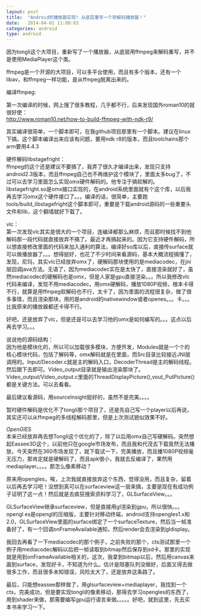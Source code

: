 ```yaml
---
layout: post
title:  "Android的播放器实现! 从底层重写一个软解码播放器！"
date:   2014-04-01 11:00:03
categories: android
type: android
---
```


因为tongli这个大项目，重新写了一个播放器，从底层用ffmpeg来解码重写，并不是使用MediaPlayer这个类。

ffmpeg是一个开源的大项目，可以多平台使用，而且有多个版本，还有一个libav，和ffmpeg一样功能，是从ffmpeg脱离出来的。


编译ffmpeg:

第一次编译的时候，网上搜了很多教程，几乎都不行，后来发现国外roman10的就很好使：  
http://www.roman10.net/how-to-build-ffmpeg-with-ndk-r9/

其实编译很简单，一个脚本即可，在我github项目那里有一个脚本。建议在linux下搞。这个脚本编译出来应该有问题，要用ndk r8的版本，而且toolchains那个arm要用4.4.3

硬件解码libstagefright：  
ffmpeg的这个还是建议不要搞了，我弄了很久才编译出来，发现只支持android2.3版本，而且ffmpeg自己也不再维护这个模块了，里面太多bug了，不过可以去学习里面怎么实现omx硬件解码的。他专注于搞软解的。libstagefright.so是omx接口实现的，在android系统里面就有个这个库，以后我再去学习omx这个硬件接口了。。。编译的话，很简单，主要跑tools/build_libstagefright这个脚本即可，重要是下载android源码的一些重要头文件和lib，这个翻墙就好下载了。

vlc：  
第一次发现vlc其实是很大的一个项目，连编译都那么麻烦，而且那时候找不到他解码那一段代码就直接放弃不搞了。最近才再搞起来的。因为它支持硬件解码，所以想直接修改里面的代码来加入通利的算法，编译好so库以后，直接传surface就可以做播放器了。。。想得挺好，也花了不少时间来看源码，基本大概流程搞懂了，发现，尼玛，其实vlc已经放弃omx了，硬解码那块使用的是mediacodec，在jni层回调java方法。无语了，因为mediacodec实在是太快了，直接渲染就好了，虽然mediacodec的硬解码也是omx，但是人家是gpu直接渲染。。。所以我修改vlc代码来编译，发现不用mediacodec，用omx硬解码，播放1080P视频，根本卡得不行，就算是用ffmpeg软解码也不行，太卡了，因为里面的流程很复杂，做了很多事情，而且渲染那块，用的是android的nativewindow或者openes。。。卡。。。比我原来的播放器都还卡得不行。

好吧，还是放弃了vlc，但是还是可以去学习他的omx是如何编写的。。。这点以后再去学习。。。

说说他的源码结构：  
因为他是模块化的，所以可以加载很多模块，方便开发，Modules就是一个个的核心模块代码，包括了解码等，omx解码就是在里面，而Src目录比较接近JNI层调用的。Input/Decoder.c就是主的解码入口，DecoderThread是主的解码线程。然后跟下去即可。Video_output目录就是输出渲染那块了。Video_output/Video_output.c里面的ThreadDisplayPicture(),vout_PutPicture()都是关键方法。可以去看看。

最后建议看源码，用sourceInsight挺好的，虽然不是完美。。。。

暂时硬件解码是优化不了tongli那个项目了，还是先自己写一个player以后再说，其实还可以从ffmpeg的多线程解码那里，但是上次测试貌似效果不好。

*OpenGlES*  
本来已经放弃再去想Tongli这个优化的了，除了以后用omx自己写硬解码。突然想起Eassee3D这个，以前他只在google市场发布，而且我和代茂去下载竟然无法播放，今天突然在360市场发现了，就下载试一下，完美播放，而且播1080P视频毫无压力，那肯定就是硬解码了，而且apk很小，我就去反编译了，果然用mediaplayer。。。。那怎么像素移动？

原来用opengles，唉，上次我就直接放弃这个东西，觉得没用，而且复杂，留着以后再去学习吧！没想到真可以在surfaceview这一层来搞，主要是现在有成功例子证明了这一点！然后就是去疯狂搜索资料学习了，GLSurfaceView。。。

GLSurfaceView继承surfaceview，但是直接用gl渲染到gpu，所以很快。。。opengl es是opengl的压缩版，主要针对移动终端，android支持opengles1.x和2.0，GLSurfaceView里面的surface绑定了一个surfaceTexture，然后当一帧准备好了，有一个回调onFrameAvailable通知，然后render会去渲染到gldisplay。

我回去再看了一下mediacodec的那个例子，之前失败的那个，cts测试那里一个例子用mediacodec解码以后把一帧读取到bitmap然后保存到sd卡。那里的实现就是用到onFrameAvailable相关的，这次，我拿到bitmap以后，然后用canvas来画到surface，发现好卡，不知道为什么。估计是阻塞队列没做好，后面又得去做很多工作，而且很多未知错误，风险太大了，还是放弃这条路了。

最后，只能想eassee那样做了，用glsurfaceview+mediaplayer，我找到一个cts，完美成功，但是要实现tongli的像素移动，那得去学习opengles的东西了，用到shader来做，那需要编写gpu运行语言来做。。。。。好吧，就到这里，先去买本书来学习一下。